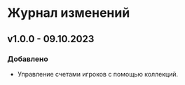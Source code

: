 # Журнал изменений

## v1.0.0 - 09.10.2023

### Добавлено

* Управление счетами игроков с помощью коллекций.
